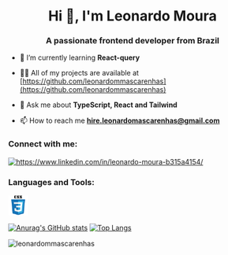 <h1 align="center">Hi 👋, I'm Leonardo Moura</h1>
<h3 align="center">A passionate frontend developer from Brazil</h3>

- 🌱 I’m currently learning **React-query**

- 👨‍💻 All of my projects are available at [https://github.com/leonardommascarenhas](https://github.com/leonardommascarenhas)

- 💬 Ask me about **TypeScript, React and Tailwind**

- 📫 How to reach me **hire.leonardomascarenhas@gmail.com**

<h3 align="left">Connect with me:</h3>
<p align="left">
  <a href="https://linkedin.com/in/https://www.linkedin.com/in/leonardo-moura-b315a4154/" target="blank">
    <img align="center" src="https://raw.githubusercontent.com/rahuldkjain/github-profile-readme-generator/master/src/images/icons/Social/linked-in-alt.svg" alt="https://www.linkedin.com/in/leonardo-moura-b315a4154/" height="30" width="40" />
  </a>
</p>

<h3 align="left">Languages and Tools:</h3>
<p align="left">
  <a href="https://www.w3schools.com/css/" target="_blank" rel="noreferrer">
    <img src="https://raw.githubusercontent.com/devicons/devicon/master/icons/css3/css3-original-wordmark.svg" alt="css3" width="40" height="40"/>
  </a>
  <!-- Add more icons here -->
</p>

[![Anurag's GitHub stats](https://github-readme-stats.vercel.app/api?username=leonardommascarenhas)](https://github.com/anuraghazra/github-readme-stats)
[![Top Langs](https://github-readme-stats.vercel.app/api/top-langs/?username=leonardommascarenhas&layout=compact)](https://github.com/anuraghazra/github-readme-stats)
<p><img align="center" src="https://github-readme-streak-stats.herokuapp.com/?user=leonardommascarenhas&" alt="leonardommascarenhas" /></p>
